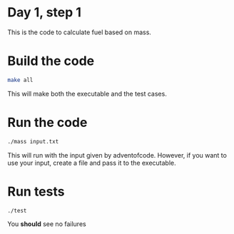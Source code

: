 # Day 1, step 1
This is the code to calculate fuel based on mass.

# Build the code
```bash
make all
```
This will make both the executable and the test cases.

# Run the code
```bash
./mass input.txt
```
This will run with the input given by adventofcode. However, if you want to use your input, create a file and pass it to the executable.

# Run tests
```bash
./test
```
You **should** see no failures
